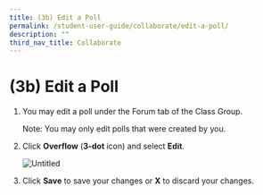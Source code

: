 ```yaml
---
title: (3b) Edit a Poll
permalink: /student-user-guide/collaborate/edit-a-poll/
description: ""
third_nav_title: Collaborate
---
```

<h1 id="-3b-edit-a-poll">(3b) Edit a Poll</h1>
<ol>
<li><p>You may edit a poll under the Forum tab of the Class Group. </p>
<p> Note: You may only edit polls that were created by you.</p>
</li>
<li><p>Click <strong>Overflow</strong> (<strong>3-dot</strong> icon) and select <strong>Edit</strong>.</p>
<p> <img alt="Untitled" src="https://s3-us-west-2.amazonaws.com/secure.notion-static.com/c82fee83-2c55-4c8b-be00-c38b5d7965c7/Untitled.png"></p>
</li>
<li><p>Click <strong>Save</strong> to save your changes or <strong>X</strong> to discard your changes.</p>
</li>
</ol>

